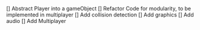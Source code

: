 [] Abstract Player into a gameObject
[] Refactor Code for modularity, to be implemented in multiplayer
[] Add collision detection
[] Add graphics
[] Add audio
[] Add Multiplayer